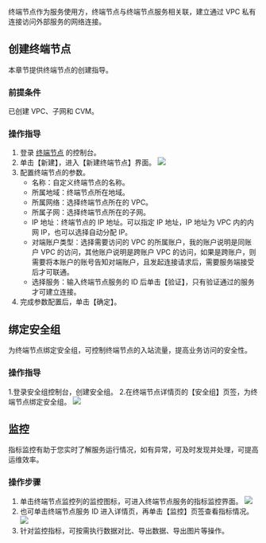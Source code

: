 终端节点作为服务使用方，终端节点与终端节点服务相关联，建立通过 VPC 私有连接访问外部服务的网络连接。

## 创建终端节点
本章节提供终端节点的创建指导。

### 前提条件
已创建 VPC、子网和 CVM。

### 操作指导
1. 登录 [终端节点]() 的控制台。
2. 单击【新建】，进入【新建终端节点】界面。
   ![](https://main.qcloudimg.com/raw/6a4fb78d7ed5319a973c8ee9519d9f27.png)
3. 配置终端节点的参数。
   + 名称：自定义终端节点的名称。
   + 所属地域：终端节点所在地域。
   + 所属网络：选择终端节点所在的 VPC。
   + 所属子网：选择终端节点所在的子网。
   + IP 地址：终端节点的 IP 地址。可以指定 IP 地址，IP 地址为 VPC 内的内网 IP，也可以选择自动分配 IP。
   + 对端账户类型：选择需要访问的 VPC 的所属账户，我的账户说明是同账户 VPC 的访问，其他账户说明是跨账户 VPC 的访问，如果是跨账户，则需要将本账户的账号告知对端账户，且发起连接请求后，需要服务端接受后才可联通。
   + 选择服务：输入终端节点服务的 ID 后单击【验证】，只有验证通过的服务才可建立连接。
4. 完成参数配置后，单击【确定】。

## 绑定安全组
为终端节点绑定安全组，可控制终端节点的入站流量，提高业务访问的安全性。

### 操作指导
1.登录安全组控制台，创建安全组。
2.在终端节点详情页的【安全组】页签，为终端节点绑定安全组。
  ![](https://main.qcloudimg.com/raw/a512ee97bc6b00d7e4b06b77f7635cdc.png)

## 监控
指标监控有助于您实时了解服务运行情况，如有异常，可及时发现并处理，可提高运维效率。

### 操作步骤
1. 单击终端节点监控列的监控图标，可进入终端节点服务的指标监控界面。
    ![](https://main.qcloudimg.com/raw/18b03b3d7fae5433ea3cec916dc62c35.png)
2. 也可单击终端节点服务 ID 进入详情页，再单击【监控】页签查看指标情况。
    ![](https://main.qcloudimg.com/raw/896f3800be1eace592c70bd26555a1c9.png)
3. 针对监控指标，可按需执行数据对比、导出数据、导出图片等操作。
